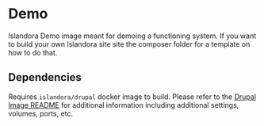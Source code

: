 # Demo

Islandora Demo image meant for demoing a functioning system. If you want to
build your own Islandora site site the composer folder for a template on how to
do that.

## Dependencies

Requires `islandora/drupal` docker image to build. Please refer to the
[Drupal Image README](../drupal/README.md) for additional information including
additional settings, volumes, ports, etc.
